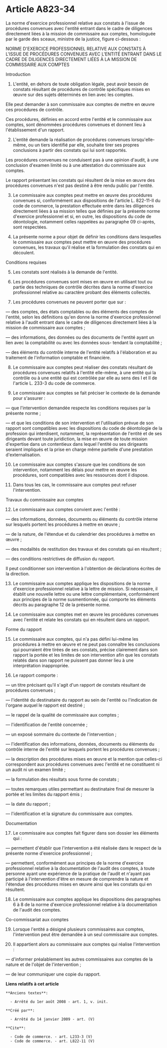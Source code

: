 # Article A823-34

La norme d'exercice professionnel relative aux constats à l'issue de procédures convenues avec l'entité entrant dans le cadre
de diligences directement liées à la mission de commissaire aux comptes, homologuée par le garde des sceaux, ministre de la
justice, figure ci-dessous : 

NORME D'EXERCICE PROFESSIONNEL RELATIVE AUX CONSTATS À L'ISSUE DE PROCÉDURES CONVENUES AVEC L'ENTITÉ ENTRANT DANS LE CADRE DE
DILIGENCES DIRECTEMENT LIÉES À LA MISSION DE COMMISSAIRE AUX COMPTES 

Introduction 

1. L'entité, en dehors de toute obligation légale, peut avoir besoin de constats résultant de procédures de contrôle
spécifiques mises en œuvre sur des sujets déterminés en lien avec les comptes.

Elle peut demander à son commissaire aux comptes de mettre en œuvre ces procédures de contrôle.

Ces procédures, définies en accord entre l'entité et le commissaire aux comptes, sont dénommées procédures convenues et
donnent lieu à l'établissement d'un rapport. 

2. L'entité demande la réalisation de procédures convenues lorsqu'elle-même, ou un tiers identifié par elle, souhaite tirer
ses propres conclusions à partir des constats qui lui sont rapportés. 

Les procédures convenues ne conduisent pas à une opinion d'audit, à une conclusion d'examen limité ou à une attestation du
commissaire aux comptes. 

Le rapport présentant les constats qui résultent de la mise en œuvre des procédures convenues n'est pas destiné à être rendu
public par l'entité. 

3. Le commissaire aux comptes peut mettre en œuvre des procédures convenues si, conformément aux dispositions de l'article L.
822-11-II du code de commerce, la prestation effectuée entre dans les diligences directement liées à sa mission telles que
définies par la présente norme d'exercice professionnel et si, en outre, les dispositions du code de déontologie, notamment
celles rappelées au paragraphe 09 ci-après, sont respectées. 

4. La présente norme a pour objet de définir les conditions dans lesquelles le commissaire aux comptes peut mettre en œuvre
des procédures convenues, les travaux qu'il réalise et la formulation des constats qui en découlent. 

Conditions requises 

5. Les constats sont réalisés à la demande de l'entité. 

6. Les procédures convenues sont mises en œuvre en utilisant tout ou partie des techniques de contrôle décrites dans la norme
d'exercice professionnel relative au caractère probant des éléments collectés. 

7. Les procédures convenues ne peuvent porter que sur : 

― des comptes, des états comptables ou des éléments des comptes de l'entité, selon les définitions qu'en donne la norme
d'exercice professionnel relative à l'audit entrant dans le cadre de diligences directement liées à la mission de commissaire
aux comptes ; 

― des informations, des données ou des documents de l'entité ayant un lien avec la comptabilité ou avec les données sous-
tendant la comptabilité ; 

― des éléments du contrôle interne de l'entité relatifs à l'élaboration et au traitement de l'information comptable et
financière. 

8. Le commissaire aux comptes peut réaliser des constats résultant de procédures convenues relatifs à l'entité elle-même, à
une entité qui la contrôle ou à une entité qui est contrôlée par elle au sens des I et II de l'article L. 233-3 du code de
commerce. 

9. Le commissaire aux comptes se fait préciser le contexte de la demande pour s'assurer : 

― que l'intervention demandée respecte les conditions requises par la présente norme ; 

― et que les conditions de son intervention et l'utilisation prévue de son rapport sont compatibles avec les dispositions du
code de déontologie de la profession qui interdisent, notamment, la représentation de l'entité et de ses dirigeants devant
toute juridiction, la mise en œuvre de toute mission d'expertise dans un contentieux dans lequel l'entité ou ses dirigeants
seraient impliqués et la prise en charge même partielle d'une prestation d'externalisation. 

10. Le commissaire aux comptes s'assure que les conditions de son intervention, notamment les délais pour mettre en œuvre les
procédures, sont compatibles avec les ressources dont il dispose. 

11. Dans tous les cas, le commissaire aux comptes peut refuser l'intervention. 

Travaux du commissaire aux comptes 

12. Le commissaire aux comptes convient avec l'entité : 

― des informations, données, documents ou éléments du contrôle interne sur lesquels portent les procédures à mettre en
œuvre ; 

― de la nature, de l'étendue et du calendrier des procédures à mettre en œuvre ; 

― des modalités de restitution des travaux et des constats qui en résultent ; 

― des conditions restrictives de diffusion du rapport. 

Il peut conditionner son intervention à l'obtention de déclarations écrites de la direction. 

13. Le commissaire aux comptes applique les dispositions de la norme d'exercice professionnel relative à la lettre de
mission. Si nécessaire, il établit une nouvelle lettre ou une lettre complémentaire, conformément aux principes de la norme
susmentionnée, qui comporte les éléments décrits au paragraphe 12 de la présente norme. 

14. Le commissaire aux comptes met en œuvre les procédures convenues avec l'entité et relate les constats qui en résultent
dans un rapport. 

Forme du rapport 

15. Le commissaire aux comptes, qui n'a pas défini lui-même les procédures à mettre en œuvre et ne peut pas connaître les
conclusions qui pourraient être tirées de ses constats, précise clairement dans son rapport la portée et les limites de son
intervention afin que les constats relatés dans son rapport ne puissent pas donner lieu à une interprétation inappropriée. 

16. Le rapport comporte : 

― un titre précisant qu'il s'agit d'un rapport de constats résultant de procédures convenues ;

― l'identité du destinataire du rapport au sein de l'entité ou l'indication de l'organe auquel le rapport est destiné ; 

― le rappel de la qualité de commissaire aux comptes ; 

― l'identification de l'entité concernée ; 

― un exposé sommaire du contexte de l'intervention ; 

― l'identification des informations, données, documents ou éléments du contrôle interne de l'entité sur lesquels portent les
procédures convenues ; 

― la description des procédures mises en œuvre et la mention que celles-ci correspondent aux procédures convenues avec
l'entité et ne constituent ni un audit ni un examen limité ; 

― la formulation des résultats sous forme de constats ; 

― toutes remarques utiles permettant au destinataire final de mesurer la portée et les limites du rapport émis ; 

― la date du rapport ; 

― l'identification et la signature du commissaire aux comptes. 

Documentation 

17. Le commissaire aux comptes fait figurer dans son dossier les éléments qui : 

― permettent d'établir que l'intervention a été réalisée dans le respect de la présente norme d'exercice professionnel ; 

― permettent, conformément aux principes de la norme d'exercice professionnel relative à la documentation de l'audit des
comptes, à toute personne ayant une expérience de la pratique de l'audit et n'ayant pas participé à l'intervention d'être en
mesure de comprendre la nature et l'étendue des procédures mises en œuvre ainsi que les constats qui en résultent. 

18. Le commissaire aux comptes applique les dispositions des paragraphes 6 à 8 de la norme d'exercice professionnel relative
à la documentation de l'audit des comptes. 

Co-commissariat aux comptes 

19. Lorsque l'entité a désigné plusieurs commissaires aux comptes, l'intervention peut être demandée à un seul commissaire
aux comptes. 

20. Il appartient alors au commissaire aux comptes qui réalise l'intervention : 

― d'informer préalablement les autres commissaires aux comptes de la nature et de l'objet de l'intervention ; 

― de leur communiquer une copie du rapport.

**Liens relatifs à cet article**

	**Anciens textes**:

	  - Arrêté du 1er août 2008 - art. 1, v. init.

	**Créé par**:

	  - Arrêté du 14 janvier 2009 - art. (V)

	**Cite**:

	  - Code de commerce. - art. L233-3 (V)
	  - Code de commerce. - art. L822-11 (V)
